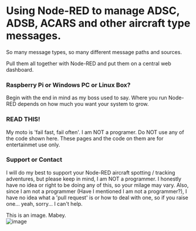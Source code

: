 # Using Node-RED to manage ADSC, ADSB, ACARS and other aircraft type messages.

So many message types, so many different message paths and sources.

Pull them all together with Node-RED and put them on a central web dashboard.

### Raspberry Pi or Windows PC or Linux Box?

Begin with the end in mind as my boss used to say. Where you run Node-RED depends on how much you want your system to grow.

###  READ THIS!

My moto is 'fail fast, fail often'. I am NOT a programer. Do NOT use any of the code shown here. These pages and the code on them are for entertainmet use only.

### Support or Contact

I will do my best to support your Node-RED aircraft spotting / tracking adventures, but please keep in mind, I am NOT a programmer. I honestly have no idea or right to be doing any of this, so your milage may vary. Also, since I am not a programmer (Have I mentioned I am not a programmer?), I have no idea what a 'pull request' is or how to deal with one, so if you raise one... yeah, sorry... I can't help.

This is an image. Mabey.   
![image](https://github.com/thebaldgeek/thebaldgeek.github.io/blob/main/linear%20actuator.PNG)